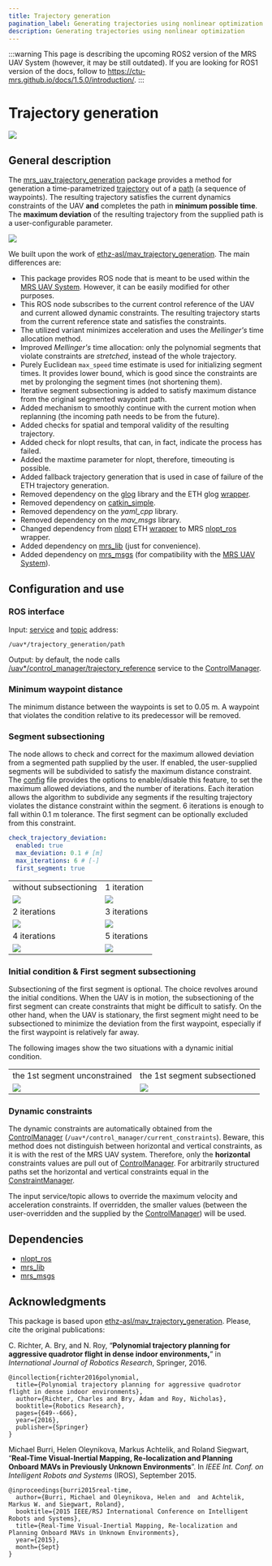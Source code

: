 ```yaml
---
title: Trajectory generation
pagination_label: Generating trajectories using nonlinear optimization
description: Generating trajectories using nonlinear optimization
---
```


:::warning
This page is describing the upcoming ROS2 version of the MRS UAV System (however, it may be still outdated). If you are looking for ROS1 version of the docs, follow to https://ctu-mrs.github.io/docs/1.5.0/introduction/.
:::

# Trajectory generation

![](fig/thumbnail.jpg)

## General description

The [mrs_uav_trajectory_generation](https://github.com/ctu-mrs/mrs_uav_trajectory_generation) package provides a method for generation a time-parametrized [trajectory](https://ctu-mrs.github.io/mrs_msgs/msg/TrajectoryReference.html) out of a [path](https://ctu-mrs.github.io/mrs_msgs/msg/Path.html) (a sequence of waypoints).
The resulting trajectory satisfies the current dynamics constraints of the UAV **and** completes the path in **minimum possible time**.
The **maximum deviation** of the resulting trajectory from the supplied path is a user-configurable parameter.

![](fig/animation.gif)

We built upon the work of [ethz-asl/mav_trajectory_generation](https://github.com/ethz-asl/mav_trajectory_generation).
The main differences are:

* This package provides ROS node that is meant to be used within the [MRS UAV System](https://github.com/ctu-mrs/mrs_uav_system). However, it can be easily modified for other purposes.
* This ROS node subscribes to the current control reference of the UAV and current allowed dynamic constraints. The resulting trajectory starts from the current reference state and satisfies the constraints.
* The utilized variant minimizes acceleration and uses the _Mellinger's_ time allocation method.
* Improved _Mellinger's_ time allocation: only the polynomial segments that violate constraints are _stretched_, instead of the whole trajectory.
* Purely Euclidean `max_speed` time estimate is used for initializing segment times. It provides lower bound, which is good since the constraints are met by prolonging the segment times (not shortening them).
* Iterative segment subsectioning is added to satisfy maximum distance from the original segmented waypoint path.
* Added mechanism to smoothly continue with the current motion when replanning (the incoming path needs to be from the future).
* Added checks for spatial and temporal validity of the resulting trajectory.
* Added check for nlopt results, that can, in fact, indicate the process has failed.
* Added the maxtime parameter for nlopt, therefore, timeouting is possible.
* Added fallback trajectory generation that is used in case of failure of the ETH trajectory generation.
* Removed dependency on the [glog](https://github.com/google/glog) library and the ETH glog [wrapper](https://github.com/ethz-asl/glog_catkin).
* Removed dependency on [catkin_simple](https://github.com/catkin/catkin_simple).
* Removed dependency on the _yaml_cpp_ library.
* Removed dependency on the _mav_msgs_ library.
* Changed dependency from [nlopt](https://nlopt.readthedocs.io/en/latest/) ETH [wrapper](https://github.com/ethz-asl/nlopt) to MRS [nlopt_ros](https://github.com/ctu-mrs/nlopt_ros) wrapper.
* Added dependency on [mrs_lib](https://github.com/ctu-mrs/mrs_lib) (just for convenience).
* Added dependency on [mrs_msgs](https://github.com/ctu-mrs/mrs_msgs) (for compatibility with the [MRS UAV System](https://github.com/ctu-mrs/mrs_uav_system)).

## Configuration and use

### ROS interface

Input: [service](https://ctu-mrs.github.io/mrs_msgs/srv/PathSrv.html) and [topic](https://ctu-mrs.github.io/mrs_msgs/msg/Path.html) address:
```
/uav*/trajectory_generation/path
```

Output: by default, the node calls [/uav*/control_manager/trajectory_reference](https://ctu-mrs.github.io/mrs_msgs/srv/TrajectoryReferenceSrv.html) service to the [ControlManager](https://github.com/ctu-mrs/mrs_uav_managers).

### Minimum waypoint distance

The minimum distance between the waypoints is set to 0.05 m.
A waypoint that violates the condition relative to its predecessor will be removed.

### Segment subsectioning

The node allows to check and correct for the maximum allowed deviation from a segmented path supplied by the user.
If enabled, the user-supplied segments will be subdivided to satisfy the maximum distance constraint.
The [config](https://github.com/ctu-mrs/mrs_uav_trajectory_generation/blob/ros2/config/public/trajectory_generation.yaml) file provides the options to enable/disable this feature, to set the maximum allowed deviations, and the number of iterations.
Each iteration allows the algorithm to subdivide any segments if the resulting trajectory violates the distance constraint within the segment.
6 iterations is enough to fall within 0.1 m tolerance.
The first segment can be optionally excluded from this constraint.

```yaml
check_trajectory_deviation:
  enabled: true
  max_deviation: 0.1 # [m]
  max_iterations: 6 # [-]
  first_segment: true
```

|                               |                               |
|-------------------------------|-------------------------------|
| without subsectioning         | 1 iteration                   |
| ![](fig/subsectioning_0.png) | ![](fig/subsectioning_1.png) |
| 2 iterations                  | 3 iterations                  |
| ![](fig/subsectioning_2.png) | ![](fig/subsectioning_3.png) |
| 4 iterations                  | 5 iterations                  |
| ![](fig/subsectioning_4.png) | ![](fig/subsectioning_5.png) |

### Initial condition \& First segment subsectioning

Subsectioning of the first segment is optional.
The choice revolves around the initial conditions.
When the UAV is in motion, the subsectioning of the first segment can create constraints that might be difficult to satisfy.
On the other hand, when the UAV is stationary, the first segment might need to be subsectioned to minimize the deviation from the first waypoint, especially if the first waypoint is relatively far away.

The following images show the two situations with a dynamic initial condition.

|                                   |                                   |
|-----------------------------------|-----------------------------------|
| the 1st segment unconstrained     | the 1st segment subsectioned      |
| ![](fig/initial_condition_1.jpg) | ![](fig/initial_condition_2.jpg) |

### Dynamic constraints

The dynamic constraints are automatically obtained from the [ControlManager](https://github.com/ctu-mrs/mrs_uav_managers) (`/uav*/control_manager/current_constraints`).
Beware, this method does not distinguish between horizontal and vertical constraints, as it is with the rest of the MRS UAV system.
Therefore, only the **horizontal** constraints values are pull out of [ControlManager](https://github.com/ctu-mrs/mrs_uav_managers).
For arbitrarily structured paths set the horizontal and vertical constraints equal in the [ConstraintManager](https://github.com/ctu-mrs/mrs_uav_managers).

The input service/topic allows to override the maximum velocity and acceleration constraints.
If overridden, the smaller values (between the user-overridden and the supplied by the [ControlManager](https://github.com/ctu-mrs/mrs_uav_managers)) will be used.

## Dependencies

* [nlopt_ros](https://github.com/ctu-mrs/nlopt_ros)
* [mrs_lib](https://github.com/ctu-mrs/mrs_lib)
* [mrs_msgs](https://github.com/ctu-mrs/mrs_msgs)

## Acknowledgments

This package is based upon [ethz-asl/mav_trajectory_generation](https://github.com/ethz-asl/mav_trajectory_generation).
Please, cite the original publications:

C. Richter, A. Bry, and N. Roy, “**Polynomial trajectory planning for aggressive quadrotor flight in dense indoor environments,**” in *International Journal of Robotics Research*, Springer, 2016.
```
@incollection{richter2016polynomial,
  title={Polynomial trajectory planning for aggressive quadrotor flight in dense indoor environments},
  author={Richter, Charles and Bry, Adam and Roy, Nicholas},
  booktitle={Robotics Research},
  pages={649--666},
  year={2016},
  publisher={Springer}
}
```
Michael Burri, Helen Oleynikova, Markus Achtelik, and Roland Siegwart, “**Real-Time Visual-Inertial Mapping, Re-localization and Planning Onboard MAVs in Previously Unknown Environments**”. In *IEEE Int. Conf. on Intelligent Robots and Systems* (IROS), September 2015.
```
@inproceedings{burri2015real-time,
  author={Burri, Michael and Oleynikova, Helen and  and Achtelik, Markus W. and Siegwart, Roland},
  booktitle={2015 IEEE/RSJ International Conference on Intelligent Robots and Systems},
  title={Real-Time Visual-Inertial Mapping, Re-localization and Planning Onboard MAVs in Unknown Environments},
  year={2015},
  month={Sept}
}
```
